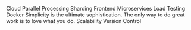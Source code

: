 Cloud Parallel Processing Sharding Frontend Microservices Load Testing Docker Simplicity is the ultimate sophistication. The only way to do great work is to love what you do. Scalability Version Control
